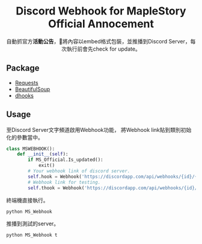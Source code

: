 <h1 align="center">
    Discord Webhook for MapleStory Official Annocement
</h1>

<div align="center">
    自動抓官方<strong>活動公告</strong>，將內容以embed格式包裝，並推播到Discord Server，每次執行前會先check for update。
</div>


## Package
- [Requests](https://2.python-requests.org/en/master/#)
- [BeautifulSoup](https://www.crummy.com/software/BeautifulSoup/)
- [dhooks](https://github.com/4rqm/dhooks/)

## Usage
至Discord Server文字頻道啟用Webhook功能，
將Webhook link貼到類別初始化的參數當中。
```python
class MSWEBHOOK():
    def __init__(self):
        if MS_Official.Is_updated():
            exit()
        # Your webhook link of discord server.
        self.hook = Webhook('https://discordapp.com/api/webhooks/{id}/{token}')
        # Webhook link for testing.
        self.thook = Webhook('https://discordapp.com/api/webhooks/{id}/{token}')
```

終端機直接執行。
```commandline
python MS_Webhook
```

推播到測試的server。
```commandline
python MS_Webhook t
```